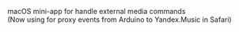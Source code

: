 macOS mini-app for handle external media commands  
(Now using for proxy events from Arduino to Yandex.Music in Safari)
